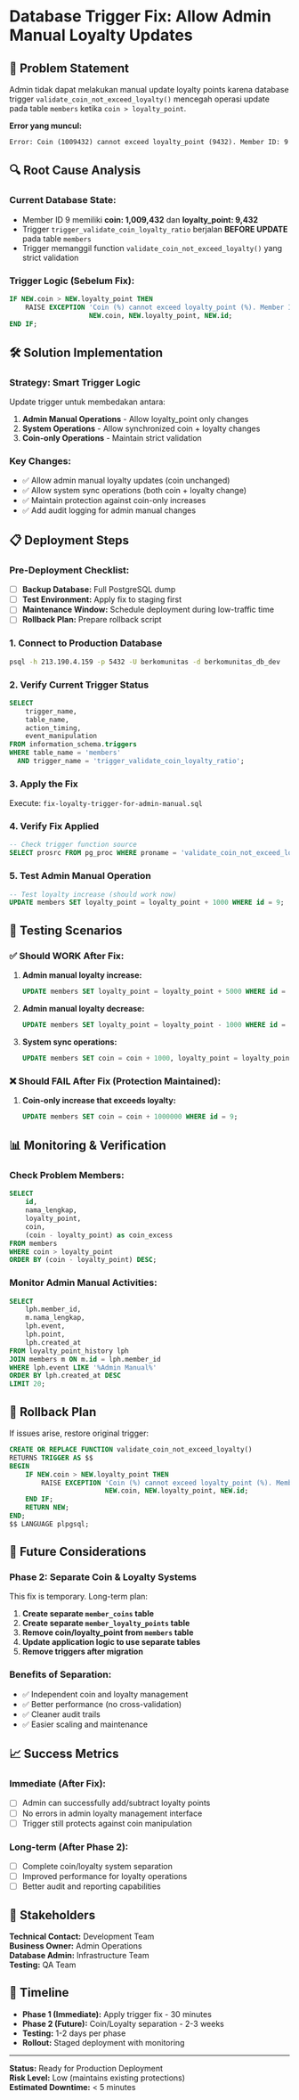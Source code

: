 # Database Trigger Fix: Allow Admin Manual Loyalty Updates

## 🎯 Problem Statement

Admin tidak dapat melakukan manual update loyalty points karena database trigger `validate_coin_not_exceed_loyalty()` mencegah operasi update pada table `members` ketika `coin > loyalty_point`.

**Error yang muncul:**
```
Error: Coin (1009432) cannot exceed loyalty_point (9432). Member ID: 9
```

## 🔍 Root Cause Analysis

### Current Database State:
- Member ID 9 memiliki **coin: 1,009,432** dan **loyalty_point: 9,432**
- Trigger `trigger_validate_coin_loyalty_ratio` berjalan **BEFORE UPDATE** pada table `members`
- Trigger memanggil function `validate_coin_not_exceed_loyalty()` yang strict validation

### Trigger Logic (Sebelum Fix):
```sql
IF NEW.coin > NEW.loyalty_point THEN
    RAISE EXCEPTION 'Coin (%) cannot exceed loyalty_point (%). Member ID: %', 
                    NEW.coin, NEW.loyalty_point, NEW.id;
END IF;
```

## 🛠️ Solution Implementation

### Strategy: Smart Trigger Logic
Update trigger untuk membedakan antara:
1. **Admin Manual Operations** - Allow loyalty_point only changes
2. **System Operations** - Allow synchronized coin + loyalty changes  
3. **Coin-only Operations** - Maintain strict validation

### Key Changes:
- ✅ Allow admin manual loyalty updates (coin unchanged)
- ✅ Allow system sync operations (both coin + loyalty change)
- ✅ Maintain protection against coin-only increases
- ✅ Add audit logging for admin manual changes

## 📋 Deployment Steps

### Pre-Deployment Checklist:
- [ ] **Backup Database:** Full PostgreSQL dump
- [ ] **Test Environment:** Apply fix to staging first
- [ ] **Maintenance Window:** Schedule deployment during low-traffic time
- [ ] **Rollback Plan:** Prepare rollback script

### 1. Connect to Production Database
```bash
psql -h 213.190.4.159 -p 5432 -U berkomunitas -d berkomunitas_db_dev
```

### 2. Verify Current Trigger Status
```sql
SELECT 
    trigger_name,
    table_name,
    action_timing,
    event_manipulation
FROM information_schema.triggers 
WHERE table_name = 'members' 
  AND trigger_name = 'trigger_validate_coin_loyalty_ratio';
```

### 3. Apply the Fix
Execute: `fix-loyalty-trigger-for-admin-manual.sql`

### 4. Verify Fix Applied
```sql
-- Check trigger function source
SELECT prosrc FROM pg_proc WHERE proname = 'validate_coin_not_exceed_loyalty';
```

### 5. Test Admin Manual Operation
```sql
-- Test loyalty increase (should work now)
UPDATE members SET loyalty_point = loyalty_point + 1000 WHERE id = 9;
```

## 🧪 Testing Scenarios

### ✅ Should WORK After Fix:
1. **Admin manual loyalty increase:**
   ```sql
   UPDATE members SET loyalty_point = loyalty_point + 5000 WHERE id = 9;
   ```

2. **Admin manual loyalty decrease:**
   ```sql
   UPDATE members SET loyalty_point = loyalty_point - 1000 WHERE id = 9;
   ```

3. **System sync operations:**
   ```sql
   UPDATE members SET coin = coin + 1000, loyalty_point = loyalty_point + 1000 WHERE id = 9;
   ```

### ❌ Should FAIL After Fix (Protection Maintained):
1. **Coin-only increase that exceeds loyalty:**
   ```sql
   UPDATE members SET coin = coin + 1000000 WHERE id = 9;
   ```

## 📊 Monitoring & Verification

### Check Problem Members:
```sql
SELECT 
    id,
    nama_lengkap,
    loyalty_point,
    coin,
    (coin - loyalty_point) as coin_excess
FROM members 
WHERE coin > loyalty_point
ORDER BY (coin - loyalty_point) DESC;
```

### Monitor Admin Manual Activities:
```sql
SELECT 
    lph.member_id,
    m.nama_lengkap,
    lph.event,
    lph.point,
    lph.created_at
FROM loyalty_point_history lph
JOIN members m ON m.id = lph.member_id
WHERE lph.event LIKE '%Admin Manual%'
ORDER BY lph.created_at DESC
LIMIT 20;
```

## 🔄 Rollback Plan

If issues arise, restore original trigger:

```sql
CREATE OR REPLACE FUNCTION validate_coin_not_exceed_loyalty()
RETURNS TRIGGER AS $$
BEGIN
    IF NEW.coin > NEW.loyalty_point THEN
        RAISE EXCEPTION 'Coin (%) cannot exceed loyalty_point (%). Member ID: %', 
                        NEW.coin, NEW.loyalty_point, NEW.id;
    END IF;
    RETURN NEW;
END;
$$ LANGUAGE plpgsql;
```

## 🚀 Future Considerations

### Phase 2: Separate Coin & Loyalty Systems
This fix is temporary. Long-term plan:

1. **Create separate `member_coins` table**
2. **Create separate `member_loyalty_points` table**
3. **Remove coin/loyalty_point from `members` table**
4. **Update application logic to use separate tables**
5. **Remove triggers after migration**

### Benefits of Separation:
- ✅ Independent coin and loyalty management
- ✅ Better performance (no cross-validation)
- ✅ Cleaner audit trails
- ✅ Easier scaling and maintenance

## 📈 Success Metrics

### Immediate (After Fix):
- [ ] Admin can successfully add/subtract loyalty points
- [ ] No errors in admin loyalty management interface
- [ ] Trigger still protects against coin manipulation

### Long-term (After Phase 2):
- [ ] Complete coin/loyalty system separation
- [ ] Improved performance for loyalty operations
- [ ] Better audit and reporting capabilities

## 👥 Stakeholders

**Technical Contact:** Development Team  
**Business Owner:** Admin Operations  
**Database Admin:** Infrastructure Team  
**Testing:** QA Team  

## 📅 Timeline

- **Phase 1 (Immediate):** Apply trigger fix - 30 minutes
- **Phase 2 (Future):** Coin/Loyalty separation - 2-3 weeks
- **Testing:** 1-2 days per phase
- **Rollout:** Staged deployment with monitoring

---

**Status:** Ready for Production Deployment  
**Risk Level:** Low (maintains existing protections)  
**Estimated Downtime:** < 5 minutes  